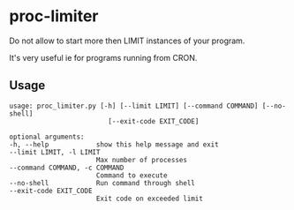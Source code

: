 # proc-limiter
Do not allow to start more then LIMIT instances of your program.

It's very useful ie for programs running from CRON.

## Usage

```shell
usage: proc_limiter.py [-h] [--limit LIMIT] [--command COMMAND] [--no-shell]
                         [--exit-code EXIT_CODE]

optional arguments:
-h, --help            show this help message and exit
--limit LIMIT, -l LIMIT
                      Max number of processes
--command COMMAND, -c COMMAND
                      Command to execute
--no-shell            Run command through shell
--exit-code EXIT_CODE
                      Exit code on exceeded limit
```
